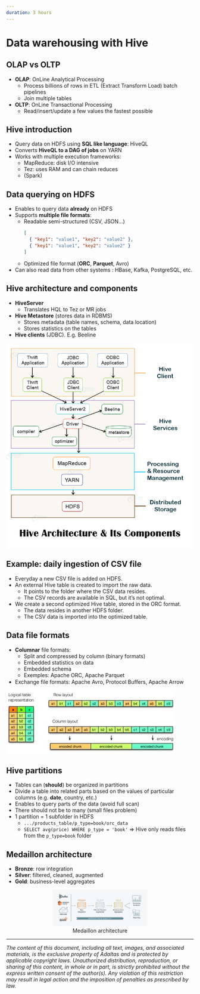 ```yaml
---
duration: 3 hours
---
```


# Data warehousing with Hive

## OLAP vs OLTP

- **OLAP**: OnLine Analytical Processing
  - Process billions of rows in ETL (Extract Transform Load) batch pipelines
  - Join multiple tables
- **OLTP**: OnLine Transactional Processing
  - Read/insert/update a few values the fastest possible

## Hive introduction

- Query data on HDFS using **SQL like language**: HiveQL
- Converts **HiveQL to a DAG of jobs** on YARN
- Works with multiple execution frameworks:
  - MapReduce: disk I/O intensive
  - Tez: uses RAM and can chain reduces
  - (Spark)

## Data querying on HDFS

- Enables to query data **already** on HDFS
- Supports **multiple file formats**:
  - Readable semi-structured (CSV, JSON…)
    ```json
    [
      { "key1": "value1", "key2": "value2" },
      { "key1": "value1", "key2": "value2" }
    ]
    ```
  - Optimized file format (**ORC**, **Parquet**, Avro)
- Can also read data from other systems : HBase, Kafka, PostgreSQL, etc.

## Hive architecture and components

- **HiveServer**
  - Translates HQL to Tez or MR jobs
- **Hive Metastore** (stores data in RDBMS)
  - Stores metadata (table names, schema, data location)
  - Stores statistics on the tables
- **Hive clients** (JDBC). E.g. Beeline

![Hive architecture](./assets/hive_architecture.jpg)

## Example: daily ingestion of CSV file

- Everyday a new CSV file is added on HDFS.
- An external Hive table is created to import the raw data.
  - It points to the folder where the CSV data resides.
  - The CSV records are available in SQL, but it’s not optimal.
- We create a second optimized Hive table, stored in the ORC format.
  - The data resides in another HDFS folder.
  - The CSV data is imported into the optimized table.

## Data file formats

- **Columnar** file formats:
  - Split and compressed by column (binary formats)
  - Embedded statistics on data
  - Embedded schema
  - Exemples: Apache ORC, Apache Parquet
- Exchange file formats: Apache Avro, Protocol Buﬀers, Apache Arrow

![Columnar vs. Row-oriented atorage](./assets/columnar_row_storage.jpg)

## Hive partitions

- Tables can (**should**) be organized in partitions
- Divide a table into related parts based on the values of particular columns (e.g. **date**, country, etc.)
- Enables to query parts of the data (avoid full scan)
- There should not be to many (small files problem)
- 1 partition = 1 subfolder in HDFS
  - `.../products_table/p_type=book/orc_data`
  - `SELECT avg(price) WHERE p_type = 'book'` => Hive only reads files from the `p_type=book` folder

## Medaillon architecture

- **Bronze**: row integration
- **Silver**: filtered, cleaned, augmented
- **Gold**: business-level aggregates

<figure style="text-align: center">
  <img src="./assets/architecture-medaillon.png" alt="Medaillon architecture" width="60%" />
  <figcaption>Medaillon architecture</figcaption>
</figure>

---

*The content of this document, including all text, images, and associated materials, is the exclusive property of Adaltas and is protected by applicable copyright laws. Unauthorized distribution, reproduction, or sharing of this content, in whole or in part, is strictly prohibited without the express written consent of the author(s). Any violation of this restriction may result in legal action and the imposition of penalties as prescribed by law.*
